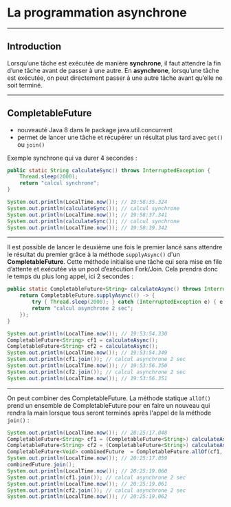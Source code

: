 # La programmation asynchrone

----

## Introduction

Lorsqu’une tâche est exécutée de manière **synchrone**, il faut attendre la fin d’une tâche avant de passer à une autre. En **asynchrone**, lorsqu’une tâche est exécutée, on peut directement passer à une autre tâche avant qu’elle ne soit terminé.

----

## CompletableFuture

- nouveauté Java 8 dans le package java.util.concurrent
- permet de lancer une tâche et récupérer un résultat plus tard avec `get()` ou `join()`

Exemple synchrone qui va durer 4 secondes :
```java
public static String calculateSync() throws InterruptedException {
	Thread.sleep(2000);
    return "calcul synchrone";
}

System.out.println(LocalTime.now()); // 19:58:35.324
System.out.println(calculateSync()); // calcul synchrone
System.out.println(LocalTime.now()); // 19:58:37.341
System.out.println(calculateSync()); // calcul synchrone
System.out.println(LocalTime.now()); // 19:58:39.342
```

----

Il est possible de lancer le deuxième une fois le premier lancé sans attendre le résultat du premier grâce à la méthode `supplyAsync()` d'un **CompletableFuture**. Cette méthode initialise une tâche qui sera mise en file d’attente et exécutée via un pool d’exécution Fork/Join. Cela prendra donc le temps du plus long appel, ici 2 secondes :

```java
public static CompletableFuture<String> calculateAsync() throws InterruptedException {
	return CompletableFuture.supplyAsync(() -> {
		try { Thread.sleep(2000); } catch (InterruptedException e) { e.printStackTrace(); }
		return "calcul asynchrone 2 sec";
	});
}

System.out.println(LocalTime.now()); // 19:53:54.330
CompletableFuture<String> cf1 = calculateAsync();
CompletableFuture<String> cf2 = calculateAsync();
System.out.println(LocalTime.now()); // 19:53:54.349
System.out.println(cf1.join()); // calcul asynchrone 2 sec
System.out.println(LocalTime.now()); // 19:53:56.350
System.out.println(cf2.join()); // calcul asynchrone 2 sec
System.out.println(LocalTime.now()); // 19:53:56.351
```

----

On peut combiner des CompletableFuture. La méthode statique `allOf()` prend un ensemble de CompletableFuture pour en faire un nouveau qui rendra la main lorsque tous seront terminés après l'appel de la méthode `join()` :

```java
System.out.println(LocalTime.now()); // 20:25:17.048
CompletableFuture<String> cf1 = (CompletableFuture<String>) calculateAsync();
CompletableFuture<String> cf2 = (CompletableFuture<String>) calculateAsync();
CompletableFuture<Void> combinedFuture  = CompletableFuture.allOf(cf1, cf2);
System.out.println(LocalTime.now()); // 20:25:17.059
combinedFuture.join();
System.out.println(LocalTime.now()); // 20:25:19.060
System.out.println(cf1.join()); // calcul asynchrone 2 sec
System.out.println(LocalTime.now()); // 20:25:19.061
System.out.println(cf2.join()); // calcul asynchrone 2 sec
System.out.println(LocalTime.now()); // 20:25:19.062
```
